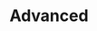---
title: "Advanced"
linkTitle: "Advanced"
weight: 2
description: >
  Advanced usage of rk-boot with rk-mux plugin.
---